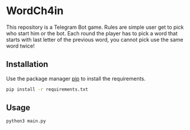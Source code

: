 # WordCh4in
This repository is a Telegram Bot game. Rules are simple user get to pick who start him or the bot. Each round the player has to pick a word that starts with last letter of the previous word, you cannot pick use the same word twice!

## Installation

Use the package manager [pip](https://pip.pypa.io/en/stable/) to install the requirements.

```bash
pip install -r requirements.txt
```

## Usage

```python
python3 main.py
```
